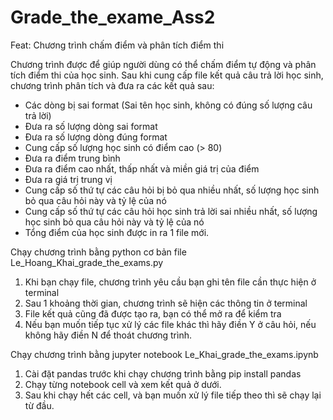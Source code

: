 # Grade_the_exame_Ass2

Feat: Chương trình chấm điểm và phân tích điểm thi 

Chương trình được để giúp người dùng có thể chấm điểm tự động và phân tích điểm thi của học sinh.
Sau khi cung cấp file kết quả câu trả lời học sinh, chương trình phân tích và đưa ra các kết quả sau:
 - Các dòng bị sai format (Sai tên học sinh, không có đúng số lượng câu trả lời)
 - Đưa ra số lượng dòng sai format
 - Đưa ra số lượng dòng đúng format
 - Cung cấp số lượng học sinh có điểm cao (> 80)
 - Đưa ra điểm trung bình
 - Đưa ra điểm cao nhất, thấp nhất và miền giá trị của điểm
 - Đưa ra giá trị trung vị
 - Cung cấp số thứ tự các câu hỏi bị bỏ qua nhiều nhất, số lượng học sinh bỏ qua câu hỏi này và tỷ lệ của nó
 - Cung cấp số thứ tự các câu hỏi học sinh trả lời sai nhiều nhất, số lượng học sinh bỏ qua câu hỏi này và tỷ lệ của nó
 - Tổng điểm của học sinh được in ra 1 file mới.

Chạy chương trình bằng python cơ bản file Le_Hoang_Khai_grade_the_exams.py
1. Khi bạn chạy file, chương trình yêu cầu bạn ghi tên file cần thực hiện ở terminal
2. Sau 1 khoảng thời gian, chương trình sẽ hiện các thông tin ở terminal
3. File kết quả cũng đã được tạo ra, bạn có thể mở ra để kiểm tra
4. Nếu bạn muốn tiếp tục xử lý các file khác thì hãy điền Y ở câu hỏi, nếu không hãy điền N để thoát chương trình.


Chạy chương trình bằng jupyter notebook Le_Khai_grade_the_exams.ipynb
1. Cài đặt pandas trước khi chạy chương trình bằng pip install pandas
2. Chạy từng notebook cell và xem kết quả ở dưới.
3. Sau khi chạy hết các cell, và bạn muốn xử lý file tiếp theo thì sẽ chạy lại từ đầu.
